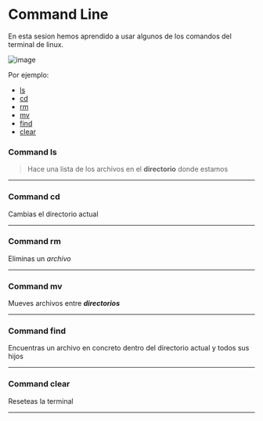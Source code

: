 # Command Line

En esta sesion hemos aprendido a usar algunos de los comandos del terminal de linux.

![image](https://github.com/4GeeksAcademy/pauromeubruguera-commandLine/assets/16535914/56c0846f-bb12-4796-b3b2-38578f862e6d)


Por ejemplo:

- [ls](#Command-ls)
- [cd](#Command-cd)
- [rm](#Command-rm)
- [mv](#Command-mv)
- [find](#Command-find)
- [clear](#Command-clear)

### Command ls

>Hace una lista de los archivos en el **directorio** donde estamos

***

### Command cd

Cambias el directorio actual

***

### Command rm

Eliminas un *archivo*

***

### Command mv

Mueves archivos entre ***directorios***

***

### Command find

Encuentras un archivo en concreto dentro del directorio actual y todos sus hijos

***

### Command clear

Reseteas la terminal

***
